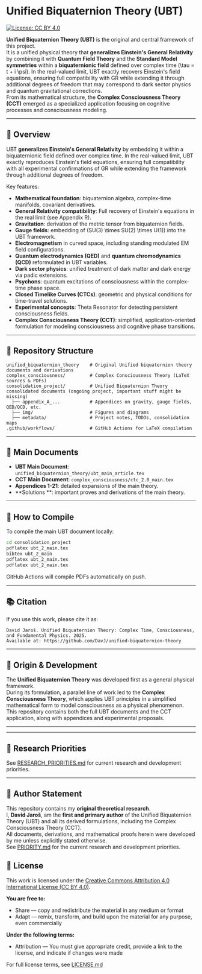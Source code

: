 # Unified Biquaternion Theory (UBT)

[![License: CC BY 4.0](https://img.shields.io/badge/License-CC%20BY%204.0-lightgrey.svg)](https://creativecommons.org/licenses/by/4.0/)

**Unified Biquaternion Theory (UBT)** is the original and central framework of this project.  
It is a unified physical theory that **generalizes Einstein's General Relativity** by combining it with **Quantum Field Theory** and the **Standard Model symmetries** within a **biquaternionic field** defined over complex time \(\tau = t + i \psi\). In the real-valued limit, UBT exactly recovers Einstein's field equations, ensuring full compatibility with GR while extending it through additional degrees of freedom that may correspond to dark sector physics and quantum gravitational corrections.  
From its mathematical structure, the **Complex Consciousness Theory (CCT)** emerged as a specialized application focusing on cognitive processes and consciousness modeling.

---

## 📜 Overview

UBT **generalizes Einstein's General Relativity** by embedding it within a biquaternionic field defined over complex time. In the real-valued limit, UBT exactly reproduces Einstein's field equations, ensuring full compatibility with all experimental confirmations of GR while extending the framework through additional degrees of freedom.

Key features:
- **Mathematical foundation**: biquaternion algebra, complex-time manifolds, covariant derivatives.
- **General Relativity compatibility**: Full recovery of Einstein's equations in the real limit (see Appendix R).
- **Gravitation**: derivation of the metric tensor from biquaternion fields.
- **Gauge fields**: embedding of \(SU(3) \times SU(2) \times U(1)\) into the UBT framework.
- **Electromagnetism** in curved space, including standing modulated EM field configurations.
- **Quantum electrodynamics (QED)** and **quantum chromodynamics (QCD)** reformulated in UBT variables.
- **Dark sector physics**: unified treatment of dark matter and dark energy via padic extensions.
- **Psychons**: quantum excitations of consciousness within the complex-time phase space.
- **Closed Timelike Curves (CTCs)**: geometric and physical conditions for time-travel solutions.
- **Experimental concepts**: Theta Resonator for detecting persistent consciousness fields.
- **Complex Consciousness Theory (CCT)**: simplified, application-oriented formulation for modeling consciousness and cognitive phase transitions.

---

## 📂 Repository Structure

```
unified_biquaternion_theory    # Original Unified biquaternion theory documents and derivations
complex_consciousness/         # Complex Consciousness Theory (LaTeX sources & PDFs)
consolidation_project/         # Unified Biquaternion Theory consolidated documents (ongoing project, important stuff might be missing)
  ├── appendix_A_...           # Appendices on gravity, gauge fields, QED/QCD, etc.
  ├── img/                     # Figures and diagrams
  ├── metadata/                # Project notes, TODOs, consolidation maps
.github/workflows/             # GitHub Actions for LaTeX compilation
```

---

## 📄 Main Documents

- **UBT Main Document**: `unified_biquaternion_theory/ubt_main_article.tex`
- **CCT Main Document**: `complex_consciousness/ctc_2.0_main.tex`
- **Appendices 1-21**: detailed expansions of the main theory.
- **Solutions **: important proves and derivations of the main theory.

---

## 🔬 How to Compile

To compile the main UBT document locally:

```bash
cd consolidation_project
pdflatex ubt_2_main.tex
bibtex ubt_2_main
pdflatex ubt_2_main.tex
pdflatex ubt_2_main.tex
```

GitHub Actions will compile PDFs automatically on push.

---

## 📚 Citation

If you use this work, please cite it as:

```
David Jaroš. Unified Biquaternion Theory: Complex Time, Consciousness, and Fundamental Physics. 2025.
Available at: https://github.com/DavJ/unified-biquaternion-theory
```

---

## 📜 Origin & Development

The **Unified Biquaternion Theory** was developed first as a general physical framework.  
During its formulation, a parallel line of work led to the **Complex Consciousness Theory**, which applies UBT principles in a simplified mathematical form to model consciousness as a physical phenomenon.  
This repository contains both the full UBT documents and the CCT application, along with appendices and experimental proposals.

---


---

## 📌 Research Priorities

See [RESEARCH_PRIORITIES.md](RESEARCH_PRIORITIES.md) for current research and development priorities.


---

## 📌 Author Statement

This repository contains my **original theoretical research**.  
I, **David Jaroš**, am the **first and primary author** of the Unified Biquaternion Theory (UBT) and all its derived formulations, including the Complex Consciousness Theory (CCT).  
All documents, derivations, and mathematical proofs herein were developed by me unless explicitly stated otherwise.  
See [PRIORITY.md](consolidation_project/PRIORITY.md) for the current research and development priorities.


## 📜 License

This work is licensed under the [Creative Commons Attribution 4.0 International License (CC BY 4.0)](https://creativecommons.org/licenses/by/4.0/).

**You are free to:**
- Share — copy and redistribute the material in any medium or format
- Adapt — remix, transform, and build upon the material for any purpose, even commercially

**Under the following terms:**
- Attribution — You must give appropriate credit, provide a link to the license, and indicate if changes were made

For full license terms, see [LICENSE.md](LICENSE.md)
